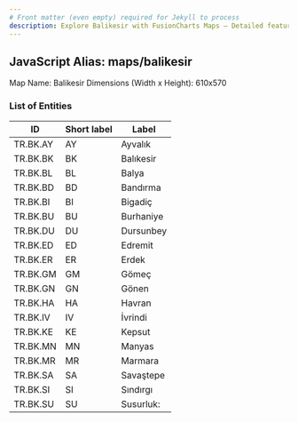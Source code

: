 ```yaml
---
# Front matter (even empty) required for Jekyll to process
description: Explore Balikesir with FusionCharts Maps – Detailed features for seamless integration. Try now & enhance your data visualization today! 
---
```


## JavaScript Alias: maps/balikesir

Map Name: Balikesir
Dimensions (Width x Height): 610x570





### List of Entities

ID | Short label | Label
---|---|---|
TR.BK.AY | AY | Ayvalık
TR.BK.BK | BK | Balıkesir
TR.BK.BL | BL | Balya
TR.BK.BD | BD | Bandırma
TR.BK.BI | BI | Bigadiç
TR.BK.BU | BU | Burhaniye
TR.BK.DU | DU | Dursunbey
TR.BK.ED | ED | Edremit
TR.BK.ER | ER | Erdek
TR.BK.GM | GM | Gömeç
TR.BK.GN | GN | Gönen
TR.BK.HA | HA | Havran
TR.BK.IV | IV | İvrindi
TR.BK.KE | KE | Kepsut
TR.BK.MN | MN | Manyas
TR.BK.MR | MR | Marmara
TR.BK.SA | SA | Savaştepe
TR.BK.SI | SI | Sındırgı
TR.BK.SU | SU | Susurluk: